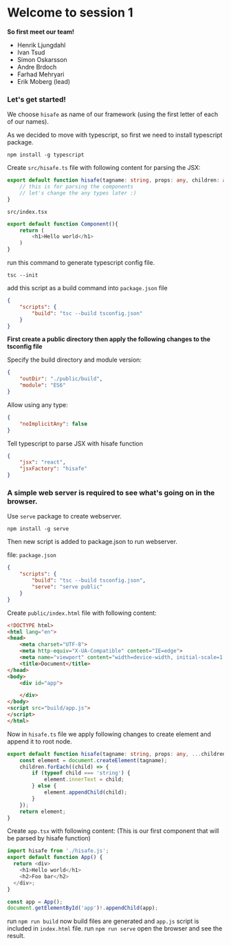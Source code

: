 # Welcome to session 1

**So first meet our team!**
- Henrik Ljungdahl
- Ivan Tsud
- Simon Oskarsson
- Andre Brdoch
- Farhad Mehryari
- Erik Moberg (lead)

### Let's get started!
We choose `hisafe` as name of our framework (using the first letter of each of our names).

As we decided to move with typescript, so first we need to install typescript package.

`npm install -g typescript`

Create `src/hisafe.ts` file with following content for parsing the JSX:

```typescript
export default function hisafe(tagname: string, props: any, children: any) {
    // this is for parsing the components
    // let's change the any types later :)
}
```

`src/index.tsx`
```typescript jsx
export default function Component(){
	return (
		<h1>Hello world</h1>
	)
}
```

run this command to generate typescript config file.

`tsc --init`

add this script as a build command into `package.json` file
```json
{
	"scripts": {
		"build": "tsc --build tsconfig.json"
	}
}
```

**First create a public directory then apply the following changes to the tsconfig file**

Specify the build directory and module version:
```json
{
	"outDir": "./public/build",
	"module": "ES6"
}
```

Allow using any type:
```json
{
	"noImplicitAny": false
}
```

Tell typescript to parse JSX with hisafe function
```json
{
	"jsx": "react",
	"jsxFactory": "hisafe"
}
```

### A simple web server is required to see what's going on in the browser.
Use `serve` package to create webserver.

`npm install -g serve`

Then new script is added to package.json to run webserver.

file: `package.json`
```json
{
	"scripts": {
		"build": "tsc --build tsconfig.json",
		"serve": "serve public"
	}
}
```

Create `public/index.html` file with following content:

```html
<!DOCTYPE html>
<html lang="en">
<head>
    <meta charset="UTF-8">
    <meta http-equiv="X-UA-Compatible" content="IE=edge">
    <meta name="viewport" content="width=device-width, initial-scale=1.0">
    <title>Document</title>
</head>
<body>
    <div id="app">

    </div>
</body>
<script src="build/app.js">
</script>
</html>
```

Now in `hisafe.ts` file we apply following changes to create element and append it to root node.

```typescript
export default function hisafe(tagname: string, props: any, ...children: any) {
    const element = document.createElement(tagname);
    children.forEach((child) => {
        if (typeof child === 'string') {
            element.innerText = child;
        } else {
            element.appendChild(child);
        }
    });
    return element;
}
```

Create `app.tsx` with following content:
(This is our first component that will be parsed by hisafe function)

```typescript jsx
import hisafe from './hisafe.js';
export default function App() {
  return <div>
    <h1>Hello world</h1>
    <h2>Foo bar</h2>
  </div>;
}

const app = App();
document.getElementById('app')!.appendChild(app);
```

run `npm run build` now build files are generated and `app.js` script is included in `index.html` file.
run `npm run serve` open the browser and see the result.